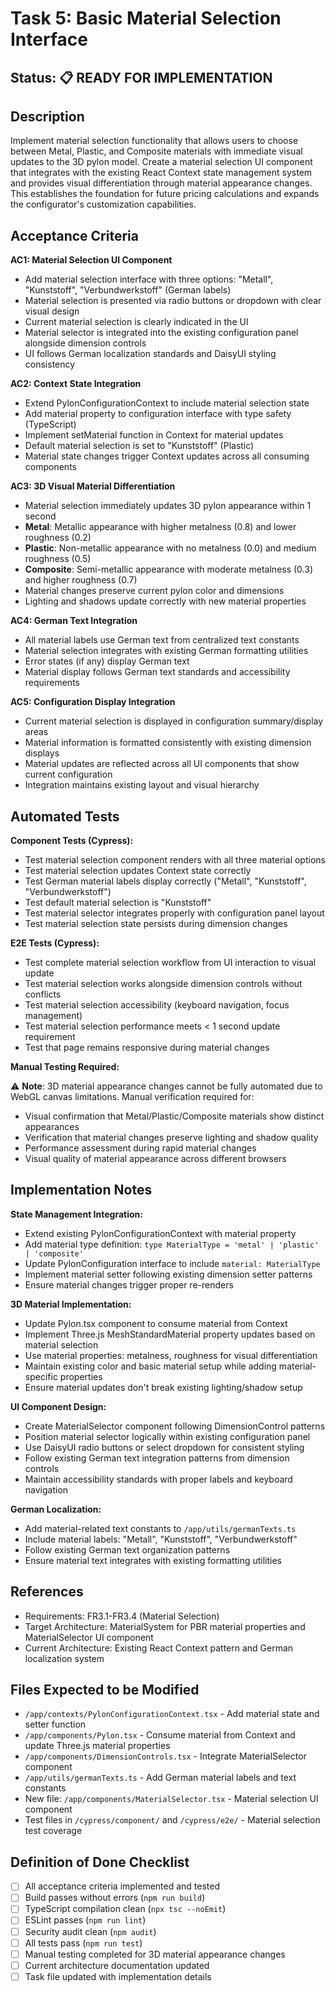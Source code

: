 # Task 5: Basic Material Selection Interface

## Status: 📋 READY FOR IMPLEMENTATION

## Description

Implement material selection functionality that allows users to choose between Metal, Plastic, and Composite materials with immediate visual updates to the 3D pylon model. Create a material selection UI component that integrates with the existing React Context state management system and provides visual differentiation through material appearance changes. This establishes the foundation for future pricing calculations and expands the configurator's customization capabilities.

## Acceptance Criteria

**AC1: Material Selection UI Component**

- Add material selection interface with three options: "Metall", "Kunststoff", "Verbundwerkstoff" (German labels)
- Material selection is presented via radio buttons or dropdown with clear visual design
- Current material selection is clearly indicated in the UI
- Material selector is integrated into the existing configuration panel alongside dimension controls
- UI follows German localization standards and DaisyUI styling consistency

**AC2: Context State Integration**

- Extend PylonConfigurationContext to include material selection state
- Add material property to configuration interface with type safety (TypeScript)
- Implement setMaterial function in Context for material updates
- Default material selection is set to "Kunststoff" (Plastic)
- Material state changes trigger Context updates across all consuming components

**AC3: 3D Visual Material Differentiation**

- Material selection immediately updates 3D pylon appearance within 1 second
- **Metal**: Metallic appearance with higher metalness (0.8) and lower roughness (0.2)
- **Plastic**: Non-metallic appearance with no metalness (0.0) and medium roughness (0.5)
- **Composite**: Semi-metallic appearance with moderate metalness (0.3) and higher roughness (0.7)
- Material changes preserve current pylon color and dimensions
- Lighting and shadows update correctly with new material properties

**AC4: German Text Integration**

- All material labels use German text from centralized text constants
- Material selection integrates with existing German formatting utilities
- Error states (if any) display German text
- Material display follows German text standards and accessibility requirements

**AC5: Configuration Display Integration**

- Current material selection is displayed in configuration summary/display areas
- Material information is formatted consistently with existing dimension displays
- Material updates are reflected across all UI components that show current configuration
- Integration maintains existing layout and visual hierarchy

## Automated Tests

**Component Tests (Cypress):**

- Test material selection component renders with all three material options
- Test material selection updates Context state correctly
- Test German material labels display correctly ("Metall", "Kunststoff", "Verbundwerkstoff")
- Test default material selection is "Kunststoff"
- Test material selector integrates properly with configuration panel layout
- Test material selection state persists during dimension changes

**E2E Tests (Cypress):**

- Test complete material selection workflow from UI interaction to visual update
- Test material selection works alongside dimension controls without conflicts
- Test material selection accessibility (keyboard navigation, focus management)
- Test material selection performance meets < 1 second update requirement
- Test that page remains responsive during material changes

**Manual Testing Required:**

⚠️ **Note**: 3D material appearance changes cannot be fully automated due to WebGL canvas limitations. Manual verification required for:

- Visual confirmation that Metal/Plastic/Composite materials show distinct appearances
- Verification that material changes preserve lighting and shadow quality
- Performance assessment during rapid material changes
- Visual quality of material appearance across different browsers

## Implementation Notes

**State Management Integration:**

- Extend existing PylonConfigurationContext with material property
- Add material type definition: `type MaterialType = 'metal' | 'plastic' | 'composite'`
- Update PylonConfiguration interface to include `material: MaterialType`
- Implement material setter following existing dimension setter patterns
- Ensure material changes trigger proper re-renders

**3D Material Implementation:**

- Update Pylon.tsx component to consume material from Context
- Implement Three.js MeshStandardMaterial property updates based on material selection
- Use material properties: metalness, roughness for visual differentiation
- Maintain existing color and basic material setup while adding material-specific properties
- Ensure material updates don't break existing lighting/shadow setup

**UI Component Design:**

- Create MaterialSelector component following DimensionControl patterns
- Position material selector logically within existing configuration panel
- Use DaisyUI radio buttons or select dropdown for consistent styling
- Follow existing German text integration patterns from dimension controls
- Maintain accessibility standards with proper labels and keyboard navigation

**German Localization:**

- Add material-related text constants to `/app/utils/germanTexts.ts`
- Include material labels: "Metall", "Kunststoff", "Verbundwerkstoff"
- Follow existing German text organization patterns
- Ensure material text integrates with existing formatting utilities

## References

- Requirements: FR3.1-FR3.4 (Material Selection)
- Target Architecture: MaterialSystem for PBR material properties and MaterialSelector UI component
- Current Architecture: Existing React Context pattern and German localization system

## Files Expected to be Modified

- `/app/contexts/PylonConfigurationContext.tsx` - Add material state and setter function
- `/app/components/Pylon.tsx` - Consume material from Context and update Three.js material properties
- `/app/components/DimensionControls.tsx` - Integrate MaterialSelector component
- `/app/utils/germanTexts.ts` - Add German material labels and text constants
- New file: `/app/components/MaterialSelector.tsx` - Material selection UI component
- Test files in `/cypress/component/` and `/cypress/e2e/` - Material selection test coverage

## Definition of Done Checklist

- [ ] All acceptance criteria implemented and tested
- [ ] Build passes without errors (`npm run build`)
- [ ] TypeScript compilation clean (`npx tsc --noEmit`)
- [ ] ESLint passes (`npm run lint`)
- [ ] Security audit clean (`npm audit`)
- [ ] All tests pass (`npm run test`)
- [ ] Manual testing completed for 3D material appearance changes
- [ ] Current architecture documentation updated
- [ ] Task file updated with implementation details
